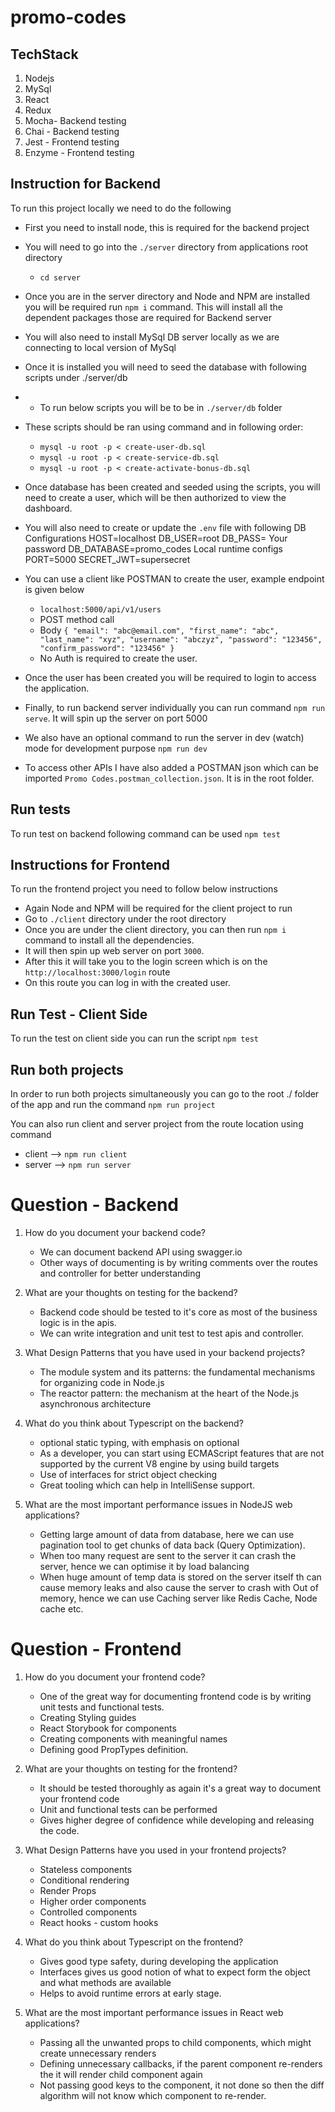 # promo-codes

## TechStack
1. Nodejs
2. MySql 
3. React 
4. Redux
5. Mocha- Backend testing
6. Chai - Backend testing
7. Jest - Frontend testing
8. Enzyme - Frontend testing
## Instruction for Backend
To run this project locally we need to do the following 

- First you need to install node, this is required for the backend project 
- You will need to go into the `./server` directory from applications root directory
  - `cd server`
- Once you are in the server directory and Node and NPM are installed you will be required run ` npm i `  command. This will install all the dependent packages those are required for Backend server  
- You will also need to install MySql DB server locally as we are connecting to local version of MySql
- Once it is installed you will need to seed the database with following scripts under ./server/db 
- - To run below scripts you will be to be in `./server/db` folder
- These scripts should be ran using command and in following order:  
  - `mysql -u root -p < create-user-db.sql`
  - `mysql -u root -p < create-service-db.sql`
  - `mysql -u root -p < create-activate-bonus-db.sql`
- Once database has been created and seeded using the scripts, you will need to create a user, which will be then authorized to view the dashboard.
- You will also need to create or update the `.env` file with following 
DB Configurations
    HOST=localhost
    DB_USER=root
    DB_PASS= Your password
    DB_DATABASE=promo_codes
Local runtime configs
    PORT=5000
    SECRET_JWT=supersecret

- You can use a client like POSTMAN to create the user, example endpoint is given below
  -  `localhost:5000/api/v1/users`
  -  POST method call 
  -  Body `{
    "email": "abc@email.com",
    "first_name": "abc",
    "last_name": "xyz",
    "username": "abczyz",
    "password": "123456",
    "confirm_password": "123456"
    }`
    - No Auth is required to create the user. 

- Once the user has been created you will be required to login to access the application. 
- Finally, to run backend server individually you can run command `npm run serve`. It will spin up the server on port 5000
- We also have an optional command to run the server in dev (watch) mode for development purpose `npm run dev` 
- To access other APIs I have also added a POSTMAN json which can be imported `Promo Codes.postman_collection.json`. It is in the root folder.  

## Run tests 
To run test on backend following command can be used `npm test`

## Instructions for Frontend 
To run the frontend project you need to follow below instructions

- Again Node and NPM will be required for the client project to run 
- Go to `./client` directory under the root directory 
- Once you are under the client directory, you can then run `npm i` command to install all the dependencies.
- It will then spin up web server on port `3000`.
- After this it will take you to the login screen which is on the `http://localhost:3000/login` route
- On this route you can log in with the created user. 

## Run Test - Client Side
To run the test on client side you can run the script `npm test`

## Run both projects
In order to run both projects simultaneously you can go to the root ./ folder of the app and run the command `npm run project`

You can also run client and server project from the route location using command 
- client --> `npm run client`
- server --> `npm run server` 


# Question - Backend 
1. How do you document your backend code?
   -  We can document backend API using swagger.io 
   -  Other ways of documenting is by writing comments over the routes and controller for better understanding

2. What are your thoughts on testing for the backend?
    - Backend code should be tested to it's core as most of the business logic is in the apis. 
    - We can write integration and unit test to test apis and controller. 

3. What Design Patterns that you have used in your backend projects?
   - The module system and its patterns: the fundamental mechanisms for organizing code in Node.js    
   - The reactor pattern: the mechanism at the heart of the Node.js asynchronous architecture

4. What do you think about Typescript on the backend?
    - optional static typing, with emphasis on optional
   - As a developer, you can start using ECMAScript features that are not supported by the current V8 engine by using build targets
   - Use of interfaces for strict object checking
   - Great tooling which can help in IntelliSense support.

5. What are the most important performance issues in NodeJS web applications?
   - Getting large amount of data from database, here we can use pagination tool to get chunks of data back (Query Optimization). 
   - When too many request are sent to the server it can crash the server, hence we can optimise it by load balancing 
   - When huge amount of temp data is stored on the server itself th can cause memory leaks and also cause the server to crash with Out of memory, hence we can use Caching server like Redis Cache, Node cache etc. 

# Question - Frontend

1. How do you document your frontend code?
   - One of the great way for documenting frontend code is by writing unit tests and functional tests.
   - Creating Styling guides
   - React Storybook for components 
   - Creating components with meaningful names 
   - Defining good PropTypes definition.

2. What are your thoughts on testing for the frontend?
   - It should be tested thoroughly as again it's a great way to document your frontend code 
   - Unit and functional tests can be performed 
   - Gives higher degree of confidence while developing and releasing the code. 

3. What Design Patterns have you used in your frontend projects?
   - Stateless components 
   - Conditional rendering 
   - Render Props 
   - Higher order components 
   - Controlled components 
   - React hooks - custom hooks 
  
4. What do you think about Typescript on the frontend?
   - Gives good type safety, during developing the application
   - Interfaces gives us good notion of what to expect form the object and what methods are available
   - Helps to avoid runtime errors at early stage. 

5. What are the most important performance issues in React web applications?
   - Passing all the unwanted props to child components, which might create unnecessary renders 
   - Defining unnecessary callbacks, if the parent component re-renders the it will render child component again
   -  Not passing good keys to the component, it not done so then the diff algorithm will not know which component to re-render. 


